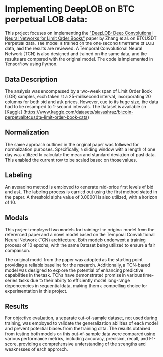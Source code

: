 # Implementing DeepLOB on BTC perpetual LOB data:
This project focuses on implementing the ["DeepLOB: Deep Convolutional Neural Networks for Limit Order Books"](https://arxiv.org/abs/1808.03668) paper by Zhang et al. on BTCUSDT Perpetual data. The model is trained on the one-second timeframe of LOB data, and the results are reviewed. A Temporal Convolutional Neural Network (TCN) is also designed and trained on the same data, and the results are compared with the original model. The code is implemented in TensorFlow using Python.

## Data Description
The analysis was encompassed by a two-week span of Limit Order Book (LOB) samples, each taken at a 25-millisecond interval, incorporating 20 columns for both bid and ask prices. However, due to its huge size, the data had to be resampled to 1-second intervals. The Dataset is available on [Kaggle] (https://www.kaggle.com/datasets/siavashraz/bitcoin-perpetualbtcusdtp-limit-order-book-data)
## Normalization
The same approach outlined in the original paper was followed for normalization purposes. Specifically, a sliding window with a length of one day was utilized to calculate the mean and standard deviation of past data. This enabled the current row to be scaled based on those values.
## Labeling
An averaging method is employed to generate mid-price first levels of bid and ask. The labeling process is carried out using the first method stated in the paper. A threshold alpha value of 0.00001 is also utilized, with a horizon of 10.
## Models
This project employed two models for training: the original model from the referenced paper and a novel model based on the Temporal Convolutional Neural Network (TCN) architecture. Both models underwent a training process of 10 epochs, with the same Dataset being utilized to ensure a fair comparison.

The original model from the paper was adopted as the starting point, providing a reliable baseline for the research. Additionally, a TCN-based model was designed to explore the potential of enhancing predictive capabilities in the task. TCNs have demonstrated promise in various time-series tasks due to their ability to efficiently model long-range dependencies in sequential data, making them a compelling choice for experimentation in this project.

## Results


For objective evaluation, a separate out-of-sample dataset, not used during training, was employed to validate the generalization abilities of each model and prevent potential biases from the training data. The results obtained from testing both models on this out-of-sample data were compared using various performance metrics, including accuracy, precision, recall, and F1-score, providing a comprehensive understanding of the strengths and weaknesses of each approach.

